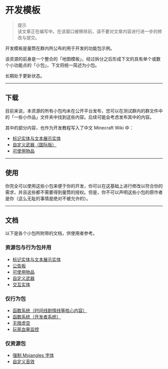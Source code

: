 # 开发模板

> 提示  
  该文章正在编写中。在该窗口被移除前，请不要对文章内容进行进一步的修改与提交。

开发模板是量筒在群内所公布的用于开发的功能包示例。

该资源的前身是一个整合的「地图模板」，经过拆分之后形成下文的具有单个或数个小功能点的「小包」，下文将统一简述为小包。

长期处于更新状态。

---

## 下载

目前来说，本资源的所有小包均未在公开平台发布，您可以在测试群内的群文件中的「一些小作品」文件夹中找到这些内容。后续可能会考虑发布其中的内容。

其中的部分内容，也作为开发教程写入了中文 Minecraft Wiki 中：

- [标记实体与文本展示实体](https://zh.minecraft.wiki/w/Tutorial:%E8%87%AA%E5%AE%9A%E4%B9%89%E5%AE%9E%E4%BD%93#%E5%AE%9E%E7%8E%B0Java%E7%89%88%E7%9A%84%E6%A0%87%E8%AE%B0%E5%AE%9E%E4%BD%93%E4%B8%8E%E6%96%87%E6%9C%AC%E5%B1%95%E7%A4%BA%E5%AE%9E%E4%BD%93)
- [自定义武器（国际版）](https://zh.minecraft.wiki/w/Tutorial:%E8%87%AA%E5%AE%9A%E4%B9%89%E7%89%A9%E5%93%81#%E5%88%B6%E4%BD%9C%E4%B8%80%E6%8A%8A%E8%87%AA%E5%B7%B1%E7%9A%84%E5%89%91)
- [可使用物品](https://zh.minecraft.wiki/w/Tutorial:%E8%87%AA%E5%AE%9A%E4%B9%89%E5%AE%9E%E4%BD%93#%E5%AE%9E%E7%8E%B0Java%E7%89%88%E7%9A%84%E6%A0%87%E8%AE%B0%E5%AE%9E%E4%BD%93%E4%B8%8E%E6%96%87%E6%9C%AC%E5%B1%95%E7%A4%BA%E5%AE%9E%E4%BD%93)

---

## 使用

你完全可以使用这些小包来便于你的开发，你可以在这基础上进行修改以符合你的需求，并且这些都不需要得到量筒的授权。但是，你不可以声明这些小包的原作者是你（这么无耻的事情是绝对不被允许的）。

---

## 文档

以下是各个小包所附带的文档，供使用者参考。

### 资源包与行为包并用
- [标记实体与文本展示实体](./marker_and_test_display.md)
- [公告板](./billboard.md)
- [可使用物品](./usable_items.md)
- [自定义武器](./custom_weapon.md)
- [交互实体](./interaction.md)

### 仅行为包
- [函数系统（时间线剧情线等核心内容）](./function_general.md)
- [函数系统（开发者系统）](./function_developer.md)
- [无限虚空](./inf_void.md)
- [玩家血量监控](./health_controller.md)

### 仅资源包
- [强制 Mojangles 字体](./force_mojangles.md)
- [自定义音效](./custom_sound.md)
